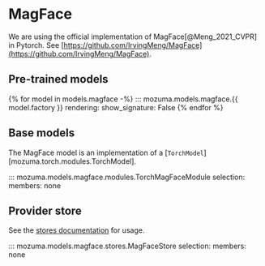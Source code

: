 # MagFace

We are using the official implementation of MagFace[@Meng_2021_CVPR] in Pytorch. See [https://github.com/IrvingMeng/MagFace](https://github.com/IrvingMeng/MagFace).


## Pre-trained models

{% for model in models.magface -%}
::: mozuma.models.magface.{{ model.factory }}
    rendering:
        show_signature: False
{% endfor %}


## Base models

The MagFace model is an implementation of a [`TorchModel`][mozuma.torch.modules.TorchModel].

::: mozuma.models.magface.modules.TorchMagFaceModule
    selection:
        members: none

## Provider store

See the [stores documentation](../references/stores.md) for usage.

::: mozuma.models.magface.stores.MagFaceStore
    selection:
        members: none
